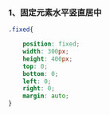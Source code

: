 ### 1、固定元素水平竖直居中

```css
.fixed{

    position: fixed;
    width: 300px;
    height: 400px;
    top: 0;
    bottom: 0;
    left: 0;
    right: 0;
    margin: auto;
}
```


